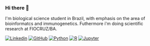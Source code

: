 ### Hi there 👋

I'm biological science student in Brazil, with emphasis on the area of bioinformatcs and immunogenetics. Futhermore i'm doing scientific research at FIOCRUZ/BA.

[![Linkedin](https://img.shields.io/badge/LinkedIn-0077B5?style=for-the-badge&logo=linkedin&logoColor=white)](https://www.linkedin.com/in/bruno-vinagre-56847a246/)
[![GitHub](	https://img.shields.io/badge/GitHub-100000?style=for-the-badge&logo=github&logoColor=white)](https://github.com/brunovinr)
[![Python](https://img.shields.io/badge/Python-3776AB?style=for-the-badge&logo=python&logoColor=white)]()
[![R](https://img.shields.io/badge/R-276DC3?style=for-the-badge&logo=r&logoColor=white)]()
[![Jupyter](https://img.shields.io/badge/Made%20with-Jupyter-orange?style=for-the-badge&logo=Jupyter)]()
